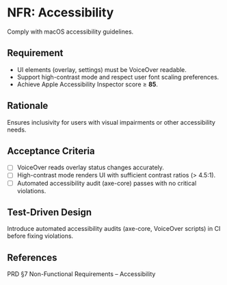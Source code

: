 # NFR: Accessibility

Comply with macOS accessibility guidelines.

## Requirement

- UI elements (overlay, settings) must be VoiceOver readable.
- Support high-contrast mode and respect user font scaling preferences.
- Achieve Apple Accessibility Inspector score ≥ **85**.

## Rationale

Ensures inclusivity for users with visual impairments or other accessibility needs.

## Acceptance Criteria

- [ ] VoiceOver reads overlay status changes accurately.
- [ ] High-contrast mode renders UI with sufficient contrast ratios (> 4.5:1).
- [ ] Automated accessibility audit (axe-core) passes with no critical violations.

## Test-Driven Design

Introduce automated accessibility audits (axe-core, VoiceOver scripts) in CI before fixing
violations.

## References

PRD §7 Non-Functional Requirements – Accessibility
